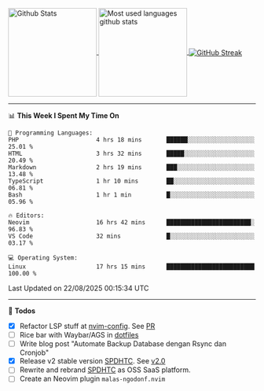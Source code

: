 <a href="https://github.com/anuraghazra/github-readme-stats">
  <img 
        height=180
        align="center" 
        src="https://github-readme-stats.vercel.app/api?username=rizkyilhampra&rank_icon=github&show_icons=true&theme=catppuccin_mocha&hide_border=true&include_all_commits=true&count_private=true&card_width=270" 
        alt="Github Stats" 
    />
</a>
<a href="https://github.com/anuraghazra/github-readme-stats">
  <img 
        height=180
        align="center" 
        src="https://github-readme-stats.vercel.app/api/top-langs/?username=rizkyilhampra&layout=compact&theme=catppuccin_mocha&hide_border=true&langs_count=8" 
        alt="Most used languages github stats" 
    />
</a>
<a href="https://git.io/streak-stats"><img src="https://streak-stats.demolab.com?user=rizkyilhampra&theme=catppuccin-mocha&hide_border=true" align="center" alt="GitHub Streak" /></a>

---

<!--START_SECTION:waka-->
📊 **This Week I Spent My Time On** 

```text
💬 Programming Languages: 
PHP                      4 hrs 18 mins       ██████░░░░░░░░░░░░░░░░░░░   25.01 % 
HTML                     3 hrs 32 mins       █████░░░░░░░░░░░░░░░░░░░░   20.49 % 
Markdown                 2 hrs 19 mins       ███░░░░░░░░░░░░░░░░░░░░░░   13.48 % 
TypeScript               1 hr 10 mins        ██░░░░░░░░░░░░░░░░░░░░░░░   06.81 % 
Bash                     1 hr 1 min          █░░░░░░░░░░░░░░░░░░░░░░░░   05.96 % 

🔥 Editors: 
Neovim                   16 hrs 42 mins      ████████████████████████░   96.83 % 
VS Code                  32 mins             █░░░░░░░░░░░░░░░░░░░░░░░░   03.17 % 

💻 Operating System: 
Linux                    17 hrs 15 mins      █████████████████████████   100.00 % 
```


 Last Updated on 22/08/2025 00:15:34 UTC
<!--END_SECTION:waka-->

---

📒 **Todos**
<br>
- [x] Refactor LSP stuff at [nvim-config](https://github.com/rizkyilhampra/nvim-config). See [PR](https://github.com/rizkyilhampra/nvim-config/pull/9)
- [ ] Rice bar with Waybar/AGS in [dotfiles](https://github.com/rizkyilhampra/dotfiles)
- [ ] Write blog post "Automate Backup Database dengan Rsync dan Cronjob"
- [x] Release v2 stable version [SPDHTC](https://github.com/rizkyilhampra/spdhtc). See [v2.0](https://github.com/rizkyilhampra/spdhtc/releases/tag/v2.0)
- [ ] Rewrite and rebrand [SPDHTC](https://github.com/rizkyilhampra/spdhtc) as OSS SaaS platform.
- [ ] Create an Neovim plugin `malas-ngodonf.nvim`
